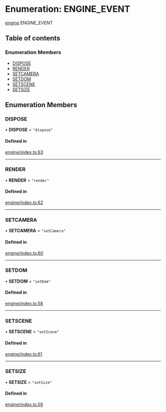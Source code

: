 # Enumeration: ENGINE\_EVENT

[engine](../modules/engine.md).ENGINE_EVENT

## Table of contents

### Enumeration Members

- [DISPOSE](engine.ENGINE_EVENT.md#dispose)
- [RENDER](engine.ENGINE_EVENT.md#render)
- [SETCAMERA](engine.ENGINE_EVENT.md#setcamera)
- [SETDOM](engine.ENGINE_EVENT.md#setdom)
- [SETSCENE](engine.ENGINE_EVENT.md#setscene)
- [SETSIZE](engine.ENGINE_EVENT.md#setsize)

## Enumeration Members

### DISPOSE

• **DISPOSE** = ``"dispose"``

#### Defined in

[engine/index.ts:63](https://github.com/Shiotsukikaedesari/vis-three/blob/f03bb58b/packages/core/engine/index.ts#L63)

___

### RENDER

• **RENDER** = ``"render"``

#### Defined in

[engine/index.ts:62](https://github.com/Shiotsukikaedesari/vis-three/blob/f03bb58b/packages/core/engine/index.ts#L62)

___

### SETCAMERA

• **SETCAMERA** = ``"setCamera"``

#### Defined in

[engine/index.ts:60](https://github.com/Shiotsukikaedesari/vis-three/blob/f03bb58b/packages/core/engine/index.ts#L60)

___

### SETDOM

• **SETDOM** = ``"setDom"``

#### Defined in

[engine/index.ts:58](https://github.com/Shiotsukikaedesari/vis-three/blob/f03bb58b/packages/core/engine/index.ts#L58)

___

### SETSCENE

• **SETSCENE** = ``"setScene"``

#### Defined in

[engine/index.ts:61](https://github.com/Shiotsukikaedesari/vis-three/blob/f03bb58b/packages/core/engine/index.ts#L61)

___

### SETSIZE

• **SETSIZE** = ``"setSize"``

#### Defined in

[engine/index.ts:59](https://github.com/Shiotsukikaedesari/vis-three/blob/f03bb58b/packages/core/engine/index.ts#L59)
